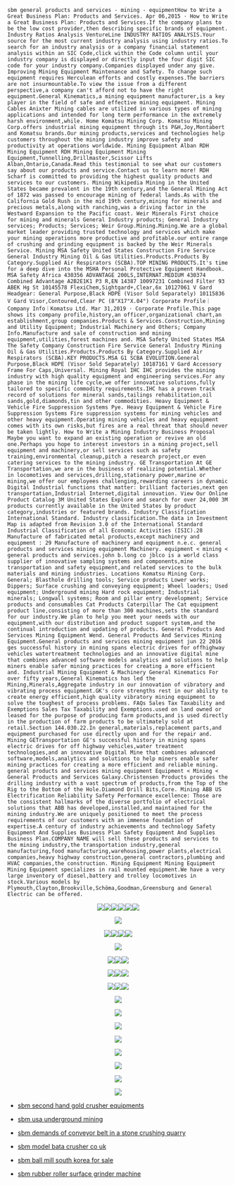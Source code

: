 
```
sbm general products and services - mining - equipmentHow to Write a Great Business Plan: Products and Services. Apr 06,2015 · How to Write a Great Business Plan: Products and Services.If the company plans to be the low cost provider,then describing specific brands of equipment. Industry Ratios Analysis VentureLine INDUSTRY RATIOS ANALYSIS.Your source for the most current industry analysis using industry ratios.To search for an industry analysis or a company financial statement analysis within an SIC Code,click within the Code column until your industry company is displayed or directly input the four digit SIC code for your industry company.Companies displayed under any give. Improving Mining Equipment Maintenance and Safety. To change such equipment requires Herculean efforts and costly expenses.The barriers are not insurmountable.To view the issue from a different perspective,a company can't afford not to have the right equipment.General Kinematics,a mining equipment manufacturer,is a key player in the field of safe and effective mining equipment. Mining Cables Anixter Mining cables are utilized in various types of mining applications and intended for long term performance in the extremely harsh environment,while. Home Komatsu Mining Corp. Komatsu Mining Corp.offers industrial mining equipment through its P&H,Joy,Montabert and Komatsu brands.Our mining products,services and technologies help customers throughout the mining industry improve safety and productivity at operations worldwide. Mining Equipment Alban RDH Mining Equipment RDH Mining Equipment Mining Equipment,Tunnelling,Drillmaster,Scissor Lifts Alban,Ontario,Canada.Read this testimonial to see what our customers say about our products and service.Contact us to learn more! RDH Scharf is committed to providing the highest quality products and services to our customers. Mining Wikipedia Mining in the United States became prevalent in the 19th century,and the General Mining Act of 1872 was passed to encourage mining of federal lands.As with the California Gold Rush in the mid 19th century,mining for minerals and precious metals,along with ranching,was a driving factor in the Westward Expansion to the Pacific coast. Weir Minerals First choice for mining and minerals General Industry products; General Industry services; Products; Services; Weir Group.Mining.Mining.We are a global market leader providing trusted technology and services which make your mining operations more productive and profitable.our entire range of crushing and grinding equipment is backed by the Weir Minerals Service. Mining MSA Safety United States Construction Fire Service General Industry Mining Oil & Gas Utilities.Products.Products By Category.Supplied Air Respirators (SCBA).TOP MINING PRODUCTS.It's time for a deep dive into the MSHA Personal Protective Equipment Handbook. MSA Safety Africa 430356 ADVANTAGE 200LS,INTERNAT.MEDIUM 430374 Combined Advantage A2B2E1K1 P3 R,EN 14387 10097231 Combined Filter 93 ABEK Hg St 10145578 FlexiChem,Sightgard+,Clear,6x 10127061 V Gard Headgear: General Purpose,Black HDPE (Visor Sold Separately) 10115836 V Gard Visor,Contoured,Clear PC (8"X17"X.04") Corporate Profile｜Company Info｜Komatsu Ltd. Mar 31,2019 · Corporate Profile.This page shows its company profile,history,an officer,organizational chart,an establishment,group companies.Products & Services.Construction,Mining and Utility Equipment; Industrial Machinery and Others; Company Info.Manufacture and sale of construction and mining equipment,utilities,forest machines and. MSA Safety United States MSA The Safety Company Construction Fire Service General Industry Mining Oil & Gas Utilities.Products.Products By Category.Supplied Air Respirators (SCBA).KEY PRODUCTS.MSA G1 SCBA EVOLUTION.General Purpose,Black HDPE (Visor Sold Separately) 10187161 V Gard Accessory Frame For Caps,Universal. Mining Royal IHC IHC provides the mining industry with high quality equipment and engineering services.For any phase in the mining life cycle,we offer innovative solutions,fully tailored to specific commodity requirements.IHC has a proven track record of solutions for mineral sands,tailings rehabilitation,oil sands,gold,diamonds,tin and other commodities. Heavy Equipment & Vehicle Fire Suppression Systems Pye. Heavy Equipment & Vehicle Fire Suppression Systems Fire suppression systems for mining vehicles and other heavy equipment.Operating mining vehicles and heavy equipment comes with its own risks,but fires are a real threat that should never be taken lightly. How to Write a Mining Industry Business Proposal Maybe you want to expand an existing operation or revive an old one.Perhaps you hope to interest investors in a mining project,sell equipment and machinery,or sell services such as safety training,environmental cleanup,pitch a research project,or even catering services to the mining industry. GE Transportation At GE Transportation,we are in the business of realizing potential.Whether in locomotives and services,drilling,stationary power,marine or mining,we offer our employees challenging,rewarding careers in dynamic Digital Industrial functions that matter: brilliant factories,next gen transportation,Industrial Internet,digital innovation. View Our Online Product Catalog 3M United States Explore and search for over 24,000 3M products currently available in the United States by product category,industries or featured brands. Industry Classification International Standard. Industry classification.The data in Investment Map is adapted from Revision 3.0 of the International Standard Industrial Classification of all Economic Activities (ISIC).28 Manufacture of fabricated metal products,except machinery and equipment : 29 Manufacture of machinery and equipment n.e.c. general products and services mining equipment Machinery. equipment < mining < general products and services.john b.long co jblco is a world class supplier of innovative sampling systems and components,mine transportation and safety equipment,and related services to the bulk materials and mining industries. Locations Komatsu Mining Corp. General; Blasthole drilling tools; Service products Lower works; Dippers; Surface crushing and conveying equipment; Wheel loaders; Used equipment; Underground mining Hard rock equipment; Industrial minerals; Longwall systems; Room and pillar entry development; Service products and consumables Cat Products Caterpillar The Cat equipment product line,consisting of more than 300 machines,sets the standard for our industry.We plan to help you meet your needs with our equipment,with our distribution and product support system,and the continual introduction and updating of products. General Products And Services Mining Equipment Wend. General Products And Services Mining Equipment.General products and services mining equipment jun 22 2016 ges successful history in mining spans electric drives for offhighway vehicles watertreatment technologies and an innovative digital mine that combines advanced software models analytics and solutions to help miners enable safer mining practices for creating a more efficient and. Industrial Mining Equipment & Machinery General Kinematics For over fifty years,General Kinematics has led the Mining,Minerals,Aggregate industry in our innovation of vibratory and vibrating process equipment.GK's core strengths rest in our ability to create energy efficient,high quality vibratory mining equipment to solve the toughest of process problems. FAQs Sales Tax Taxability and Exemptions Sales Tax Taxability and Exemptions.used on land owned or leased for the purpose of producing farm products,and is used directly in the production of farm products to be ultimately sold at retail.Section 144.030.22.In general,materials,replacement parts,and equipment purchased for use directly upon and for the repair and. Mining GETransportation GE's successful history in mining spans electric drives for off highway vehicles,water treatment technologies,and an innovative Digital Mine that combines advanced software,models,analytics and solutions to help miners enable safer mining practices for creating a more efficient and reliable mining. general products and services mining equipment Equipment < Mining < General Products and Services Galaxy.Christensen Products provides the drilling industry with a vast spectrum of products,from the Top of the Rig to the Bottom of the Hole.Diamond Drill Bits,Core. Mining ABB US Electrification Reliability Safety Performance excellence: Those are the consistent hallmarks of the diverse portfolio of electrical solutions that ABB has developed,installed,and maintained for the mining industry.We are uniquely positioned to meet the process requirements of our customers with an immense foundation of expertise.A century of industry achievements and technology Safety Equipment And Supplies Business Plan Safety Equipment And Supplies Business Plan.COMPANY NAME will sell these products and services to the mining industry,the transportation industry,general manufacturing,food manufacturing,warehousing,power plants,electrical companies,heavy highway construction,general contractors,plumbing and HVAC companies,the construction. Mining Equipment Mining Equipment Mining Equipment specializes in rail mounted equipment.We have a very large inventory of diesel,battery and trolley locomotives in stock.Various models by Plymouth,Clayton,Brookville,Schöma,Goodman,Greensburg and General Electric can be offered. 
```

<div align="center">
  
<a rel="nofollow" href="https://m.shibang-china.com?f=github&k=sbm+general+products+and+services+-+mining+-+equipment"><img src="https://static.shibang-china.com/en/l.png"></a><img src="https://static.shibang-china.com/en/hw.png"><a rel="nofollow" href="https://m.shibang-china.com/product/?f=github&k=sbm+general+products+and+services+-+mining+-+equipment"><img src="https://static.shibang-china.com/en/p.png"></a><a rel="nofollow" href="https://m.shibang-china.com/cases/?f=github&k=sbm+general+products+and+services+-+mining+-+equipment"><img src="https://static.shibang-china.com/en/c.png"></a><a rel="nofollow" href="https://m.shibang-china.com/news/?f=github&k=sbm+general+products+and+services+-+mining+-+equipment"><img src="https://static.shibang-china.com/en/n.png"></a><a rel="nofollow" href="https://m.shibang-china.com?f=github&k=sbm+general+products+and+services+-+mining+-+equipment"><img src="https://static.shibang-china.com/en/m.png"></a>

<a rel="nofollow" href="https://m.shibang-china.com/product/?f=github&k=sbm+general+products+and+services+-+mining+-+equipment"><img src="https://static.shibang-china.com/en/b.jpg"></a>
  
<a rel="nofollow" href="https://m.shibang-china.com/solution-aggregate.html?f=github&k=sbm+general+products+and+services+-+mining+-+equipment"><img src="https://static.shibang-china.com/en/a.jpg"></a><a rel="nofollow" href="https://m.shibang-china.com/solution-mine.html?f=github&k=sbm+general+products+and+services+-+mining+-+equipment"><img src="https://static.shibang-china.com/en/m.jpg"></a><a rel="nofollow" href="https://m.shibang-china.com/solution-mill.html?f=github&k=sbm+general+products+and+services+-+mining+-+equipment"><img src="https://static.shibang-china.com/en/g.jpg"></a><a rel="nofollow" href="https://m.shibang-china.com/solution-epc.html?f=github&k=sbm+general+products+and+services+-+mining+-+equipment"><img src="https://static.shibang-china.com/en/e.jpg"></a>

<a rel="nofollow" href="https://m.shibang-china.com/product/?f=github&k=sbm+general+products+and+services+-+mining+-+equipment"><img src="https://static.shibang-china.com/en/a-p.png"></a>

<a rel="nofollow" href="https://m.shibang-china.com/product/crusher/c6x.html?f=github&k=sbm+general+products+and+services+-+mining+-+equipment"><img src="https://static.shibang-china.com/en/j.jpg"></a><a rel="nofollow" href="https://m.shibang-china.com/product/crusher/ci5x.html?f=github&k=sbm+general+products+and+services+-+mining+-+equipment"><img src="https://static.shibang-china.com/en/i.jpg"></a><a rel="nofollow" href="https://m.shibang-china.com/product/crusher/hst.html?f=github&k=sbm+general+products+and+services+-+mining+-+equipment"><img src="https://static.shibang-china.com/en/c.jpg"></a>

<a rel="nofollow" href="https://m.shibang-china.com/product/mill/mtw.html?f=github&k=sbm+general+products+and+services+-+mining+-+equipment"><img src="https://static.shibang-china.com/en/mtw.jpg"></a><a rel="nofollow" href="https://m.shibang-china.com/product/mill/scm.html?f=github&k=sbm+general+products+and+services+-+mining+-+equipment"><img src="https://static.shibang-china.com/en/scm.jpg"></a><a rel="nofollow" href="https://m.shibang-china.com/product/mill/lm.html?f=github&k=sbm+general+products+and+services+-+mining+-+equipment"><img src="https://static.shibang-china.com/en/lm.jpg"></a>

<a rel="nofollow" href="https://m.shibang-china.com/product/sand/vsi6x.html?f=github&k=sbm+general+products+and+services+-+mining+-+equipment"><img src="https://static.shibang-china.com/en/6x.jpg"></a><a rel="nofollow" href="https://m.shibang-china.com/product/sand/vu.html?f=github&k=sbm+general+products+and+services+-+mining+-+equipment"><img src="https://static.shibang-china.com/en/vu.jpg"></a><a rel="nofollow" href="https://m.shibang-china.com/product/mobile/klun.html?f=github&k=sbm+general+products+and+services+-+mining+-+equipment"><img src="https://static.shibang-china.com/en/k.jpg"></a>

<a rel="nofollow" href="https://m.shibang-china.com/cases/?f=github&k=sbm+general+products+and+services+-+mining+-+equipment"><img src="https://static.shibang-china.com/en/case.png"></a>

<a rel="nofollow" href="https://m.shibang-china.com/cases/aggregate/202.html?f=github&k=sbm+general+products+and+services+-+mining+-+equipment"><img src="https://static.shibang-china.com/en/c-1.jpg"></a>

<a rel="nofollow" href="https://m.shibang-china.com/cases/aggregate/203.html?f=github&k=sbm+general+products+and+services+-+mining+-+equipment"><img src="https://static.shibang-china.com/en/c-2.jpg"></a>

<a rel="nofollow" href="https://m.shibang-china.com/cases/mill/123.html?f=github&k=sbm+general+products+and+services+-+mining+-+equipment"><img src="https://static.shibang-china.com/en/c-3.jpg"></a>

<a rel="nofollow" href="https://m.shibang-china.com/contact_us.html?f=github&k=sbm+general+products+and+services+-+mining+-+equipment"><img src="https://static.shibang-china.com/en/contact.png"></a>

<a rel="nofollow" href="https://swt.shibang-china.com/?f=github&k=sbm+general+products+and+services+-+mining+-+equipment"><img src="https://static.shibang-china.com/en/chat.png"></a>

<a rel="nofollow" href="https://whatsapp.shibangsoft.com/WhatsApp.php?f=github&k=sbm+general+products+and+services+-+mining+-+equipment"><img src="https://static.shibang-china.com/en/whatsapp.png"></a>

<a rel="nofollow" href="https://m.shibang-china.com/?f=github&k=sbm+general+products+and+services+-+mining+-+equipment"><img src="https://static.shibang-china.com/en/website.png"></a>

</div>


* [sbm second hand gold crusher equipments](sbm%20second%20hand%20gold%20crusher%20equipments.md)

* [sbm usa underground mining](sbm%20usa%20underground%20mining.md)

* [sbm demands of conveyor belt in a stone crushing quarry](sbm%20demands%20of%20conveyor%20belt%20in%20a%20stone%20crushing%20quarry.md)

* [sbm model bata crusher co uk](sbm%20model%20bata%20crusher%20co%20uk.md)

* [sbm ball mill south korea for sale](sbm%20ball%20mill%20south%20korea%20for%20sale.md)

* [sbm rubber roller surface grinder machine](sbm%20rubber%20roller%20surface%20grinder%20machine.md)